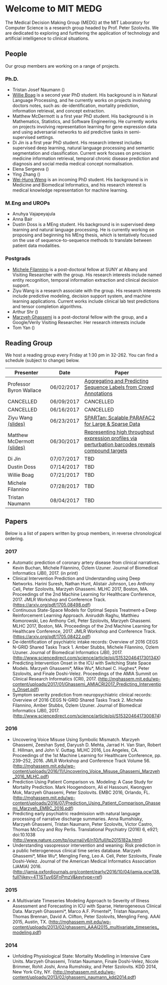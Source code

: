 # Welcome to MIT MEDG
The Medical Decision Making Group (MEDG) at the MIT Laboratory for Computer Science is a research group headed by Prof. Peter Szolovits. We are dedicated to exploring and furthering the application of technology and artificial intelligence to clinical situations.

## People

Our group members are working on a range of projects.

### Ph.D.
  * Tristan Josef Naumann ()
  * [Willie Boag](http://willieboag.com)
    is a second year PhD student. His background is in Natural Language Processing, and he currently works on projects involving doctors notes, such as: de-identification, mortality prediction, information retrieval, and concept extraction.
  * Matthew McDermott is a first year PhD student. His background is in Mathematics, Statistics, and Software
    Engineering. He currently works on projects involving representation learning for gene expression data and
    using adversarial networks to aid predictive tasks in semi-supervised settings.
  * Di Jin is a first year PhD student. His research interest includes supervised deep learning, natural language processing and semantic segmentation and classification. Current work focuses on precision medicine information retrieval, temporal chronic disease prediction and diagnosis and social media medical concept normalisation.
  * Elena Sergeeva ()
  * Ying Zhang ()
  * [Wei-Hung Weng](http://ckbjimmy.github.io/) is an incoming PhD student. His background is in Medicine and Biomedical Informatics, and his research interest is medical knowledge representation for machine learning.

### M.Eng and UROPs
  * Anuhya Vajapeyajula
  * Anna Bair
  * Dustin Doss is a MEng student. His background is in supervised deep learning and natural language processing. He is currently working on proposing and beginning his MEng thesis, which is tentatively focused on the use of sequence-to-sequence methods to translate between patient data modalities.

### Postgrads
  * [Michele Filannino](http://www.michelefilannino.com)
    is a post-doctoral fellow at SUNY at Albany and Visiting Researcher with the group. His research interests include named entity recognition, temporal information extraction and clinical decision support.
  * Ziyu Wang is a research associate with the group. His research interests include predictive modeling, decision support system, and machine learning applications. Current works include clinical lab test predictions and tensor completion algorithms.
  * Arthur Shr ()
  * [Marzyeh Ghassemi](http://mghassem.mit.edu)
    is a post-doctoral fellow with the group, and a Google/Verily Visiting Researcher. Her research interests include
  * Tom Yan ()

## Reading Group
We host a reading group every Friday at 1:30 pm in 32-262. You can find a schedule (subject to change) below.

Presenter                          | Date       | Paper
---------------------------------- | ---------- | -------------------------------------------------------------------
Professor Byron Wallace            | 06/02/2017 | [Aggregating and Predicting Sequence Labels from Crowd Annotations]
CANCELLED                          | 06/09/2017 | CANCELLED
CANCELLED                          | 06/16/2017 | CANCELLED
Ziyu Wang [(slides)][1]            | 06/23/2017 | [SPARTan: Scalable PARAFAC2 for Large & Sparse Data]
Matthew McDermott [(slides)][2]    | 06/30/2017 | [Representing high throughput expression profiles via perturbation barcodes reveals compound targets]
Di Jin                             | 07/07/2017 | TBD
Dustin Doss                        | 07/14/2017 | TBD
Willie Boag                        | 07/21/2017 | TBD
Michele Filannino                  | 07/28/2017 | TBD
Tristan Naumann                    | 08/04/2017 | TBD

[Aggregating and Predicting Sequence Labels from Crowd Annotations]: https://www.ischool.utexas.edu/~ml/papers/nguyen-acl17.pdf
[SPARTan: Scalable PARAFAC2 for Large & Sparse Data]: https://arxiv.org/pdf/1703.04219.pdf
[Representing high throughput expression profiles via perturbation barcodes reveals compound targets]: http://journals.plos.org/ploscompbiol/article?id=10.1371/journal.pcbi.1005335
[1]: ./reading_group_presentations/Ziyu_Wang_SPARTan_06-23-2017.pdf
[2]: ./reading_group_presentations/Matthew_McDermott_Perturbation_Barcodes_06-30-2017.pdf
## Papers
 Below is a list of papers written by group members, in reverse chronological ordering.

### 2017
* Automatic prediction of coronary artery disease from clinical narratives. Kevin Buchan, Michele Filannino, Özlem Uzuner. Journal of Biomedical Informatics (JBI), 2017. (in print)
* Clinical Intervention Prediction and Understanding using Deep Networks. Harini Suresh, Nathan Hunt, Alistair Johnson, Leo Anthony Celi, Peter Szolovits, Marzyeh Ghassemi. MLHC 2017, Boston, MA. Proceedings of the 2nd Machine Learning for Healthcare Conference, 2017. JMLR Workshop and Conference Track. (https://arxiv.org/pdf/1705.08498.pdf)
* Continuous State-Space Models for Optimal Sepsis Treatment-a Deep Reinforcement Learning Approach. Aniruddh Raghu, Matthieu Komorowski, Leo Anthony Celi, Peter Szolovits, Marzyeh Ghassemi. MLHC 2017, Boston, MA. Proceedings of the 2nd Machine Learning for Healthcare Conference, 2017. JMLR Workshop and Conference Track. (https://arxiv.org/pdf/1705.08422.pdf)
* De-identification of psychiatric intake records: Overview of 2016 CEGS N-GRID Shared Tasks Track 1. Amber Stubbs, Michele Filannino, Ozlem Uzuner. Journal of Biomedical Informatics (JBI), 2017. (http://www.sciencedirect.com/science/article/pii/S153204641730134X)
* Predicting Intervention Onset in the ICU with Switching State Space Models. Marzyeh Ghassemi*, Mike Wu*, Michael C. Hughes*, Peter Szolovits, and Finale Doshi-Velez. Proceedings of the AMIA Summit on Clinical Research Informatics (CRI), 2017. (http://mghassem.mit.edu/wp-content/uploads/2017/01/Ghassemi_AMIACRI2017_Predicting_Intervention_Onset.pdf)
* Symptom severity prediction from neuropsychiatric clinical records: Overview of 2016 CEGS N-GRID Shared Tasks Track 2. Michele Filannino, Amber Stubbs, Özlem Uzuner. Journal of Biomedical Informatics (JBI), 2017. (http://www.sciencedirect.com/science/article/pii/S1532046417300874)


### 2016
* Uncovering Voice Misuse Using Symbolic Mismatch. Marzyeh Ghassemi, Zeeshan Syed, Daryush D. Mehta, Jarrad H. Van Stan, Robert E. Hillman, and John V. Guttag. MLHC 2016, Los Angeles, CA. Proceedings of the 1st Machine Learning for Healthcare Conference, pp. 239–252, 2016. JMLR Workshop and Conference Track Volume 56. (http://mghassem.mit.edu/wp-content/uploads/2016/11/Uncovering_Voice_Misuse_Ghassemi_Marzyeh_2016_MLHC.pdf)
* Prediction Using Patient Comparison vs. Modeling: A Case Study for Mortality Prediction. Mark Hoogendoorn, Ali el Hassouni, Kwongyen Mok, Marzyeh Ghassemi, Peter Szolovits. EMBC 2016, Orlando, FL. (http://mghassem.mit.edu/wp-content/uploads/2016/07/Prediction_Using_Patient_Comparison_Ghassemi_Marzyeh_EMBC_2016.pdf)
* Predicting early psychiatric readmission with natural language processing of narrative discharge summaries. Anna Rumshisky, Marzyeh Ghassemi, Tristan Naumann, Peter Szolovits, Victor Castro, Thomas McCoy and Roy Perlis. Translational Psychiatry (2016) 6, e921; doi:10.1038 (http://www.nature.com/tp/journal/v6/n10/full/tp2015182a.html)
* Understanding vasopressor intervention and weaning: Risk prediction in a public heterogeneous clinical time series database. Marzyeh Ghassemi*, Mike Wu*, Mengling Feng, Leo A. Celi, Peter Szolovits, Finale Doshi-Velez. Journal of the American Medical Informatics Association (JAMIA) 2016. (http://jamia.oxfordjournals.org/content/early/2016/10/04/jamia.ocw138.full?ijkey=4T1STuv6SFnPmzV&keytype=ref)

### 2015
* A Multivariate Timeseries Modeling Approach to Severity of Illness Assessment and Forecasting in ICU with Sparse, Heterogeneous Clinical Data. Marzyeh Ghassemi*, Marco A.F. Pimentel*, Tristan Naumann, Thomas Brennan, David A. Clifton, Peter Szolovits, Mengling Feng. AAAI 2015, Austin, TX. (http://mghassem.mit.edu/wp-content/uploads/2013/02/ghassemi_AAAI2015_multivariate_timeseries_modeling.pdf)

### 2014
* Unfolding Physiological State: Mortality Modelling in Intensive Care Units. Marzyeh Ghassemi, Tristan Naumann, Finale Doshi-Velez, Nicole Brimmer, Rohit Joshi, Anna Rumshisky, and Peter Szolovits. KDD 2014, New York City, NY. (http://mghassem.mit.edu/wp-content/uploads/2013/02/ghassemi_naumann_kdd2014.pdf)
